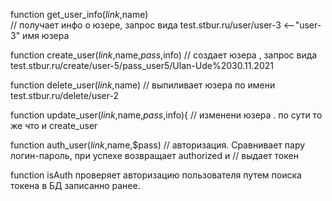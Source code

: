 

function get_user_info($link,$name)   
// получает инфо о юзере, запрос вида test.stbur.ru/user/user-3  <--"user-3" имя юзера


function create_user($link,$name,$pass,$info)
// создает юзера , запрос вида test.stbur.ru/create/user-5/pass_user5/Ulan-Ude%2030.11.2021

function delete_user($link,$name)
// выпиливает юзера по имени test.stbur.ru/delete/user-2
  

function update_user($link,$name,$pass,$info){
// изменени юзера . по сути то же что и create_user

function auth_user($link,$name,$pass)
// авторизация. Сравнивает пару логин-пароль, при успехе возвращает authorized и
// выдает токен

function isAuth проверяет авторизацию пользователя путем поиска токена в БД записанно ранее.



